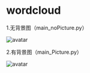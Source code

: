 # wordcloud

  1.无背景图（main_noPicture.py）

   ![avatar](https://github.com/caitongbo/wordcloud/blob/master/wordcloud1.png)
  
  2.有背景图（main_Picture.py）

   ![avatar](https://github.com/caitongbo/wordcloud/blob/master/wordcloud2.png)
